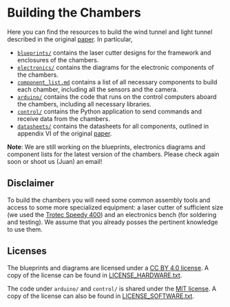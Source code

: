# Building the Chambers

Here you can find the resources to build the wind tunnel and light tunnel described in the original [paper](https://arxiv.org/pdf/2404.11341.pdf). In particular,

- [`blueprints/`](blueprints/) contains the laser cutter designs for the framework and enclosures of the chambers.
- [`electronics/`](blueprints/) contains the diagrams for the electronic components of the chambers.
- [`component_list.md`](component_list.md) contains a list of all necessary components to build each chamber, including all the sensors and the camera.
- [`arduino/`](arduino/) contains the code that runs on the control computers aboard the chambers, including all necessary libraries.
- [`control/`](control/) contains the Python application to send commands and receive data from the chambers.
- [`datasheets/`](datasheets/) contains the datasheets for all components, outlined in appendix VI of the original [paper](https://arxiv.org/pdf/2404.11341.pdf).

**Note**: We are still working on the blueprints, electronics diagrams and component lists for the latest version of the chambers. Please check again soon or shoot us (Juan) an email!

## Disclaimer

To build the chambers you will need some common assembly tools and access to some more specialized equipment: a laser cutter of sufficient size (we used the [Trotec Speedy 400](https://www.troteclaser.com/de-ch/lasermaschinen/lasergravurmaschine-speedy)) and an electronics bench (for soldering and testing). We assume that you already posses the pertinent knowledge to use them.

## Licenses

The blueprints and diagrams are licensed under a [CC BY 4.0 license](https://creativecommons.org/licenses/by/4.0/). A copy of the license can be found in [LICENSE_HARDWARE.txt](LICENSE_HARDWARE.txt).

The code under `arduino/` and `control/` is shared under the [MIT license](https://opensource.org/license/mit/). A copy of the license can also be found in [LICENSE_SOFTWARE.txt](LICENSE_SOFTWARE.txt).
